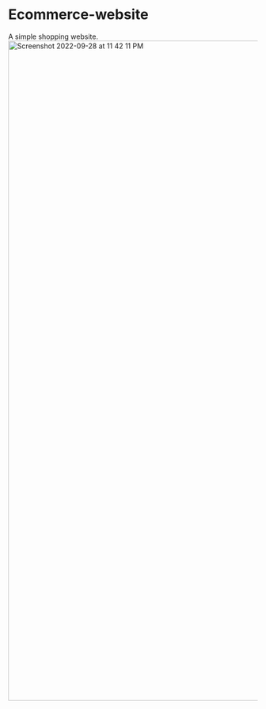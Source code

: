 # Ecommerce-website
A simple shopping website.
<img width="1333" alt="Screenshot 2022-09-28 at 11 42 11 PM" src="https://user-images.githubusercontent.com/49990182/192857490-a6c0b34f-1685-4362-80c1-c6edadb47732.png">
